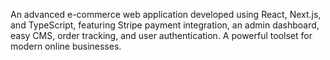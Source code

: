 An advanced e-commerce web application developed using  React, Next.js, and TypeScript, featuring Stripe payment integration, an admin dashboard, easy CMS,  order tracking, and user authentication. A powerful toolset for modern online businesses.